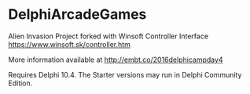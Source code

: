 # DelphiArcadeGames

Alien Invasion Project forked with Winsoft Controller Interface https://www.winsoft.sk/controller.htm

More information available at http://embt.co/2016delphicampday4

Requires Delphi 10.4. The Starter versions may run in Delphi Community Edition.

